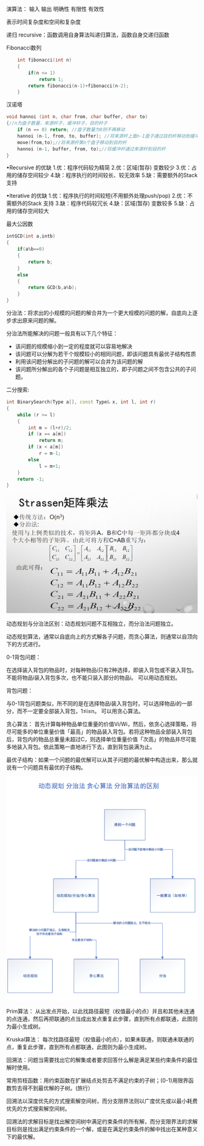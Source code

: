 演算法：
输入 输出 明确性 有限性 有效性
  
表示时间复杂度和空间和复杂度
  
递归 recursive：函数调用自身算法叫递归算法，函数自身交递归函数
  
Fibonacci数列
  
```cpp
    int fibonacci(int n)
    {
        if(n <= 1)
            return 1;
        return fibonacci(n-1)+fibonacci(n-2);
    }
```
  
汉诺塔
  
```cpp
void hannoi (int n, char from, char buffer, char to)
{//n为盘子数量，来源杆子，缓冲杆子，目的杆子
    if (n == 0) return; //盘子数量为0则不再移动
    hannoi (n-1, from, to, buffer); //将来源杆上面n-1盘子通过目的杆移动到缓冲杆
    move(from,to);//将来源杆第n个盘子移动到目的杆
    hannoi (n-1, buffer, from, to);//将缓冲杆通过来源杆到目的杆
}
```
  
•Recursive 的优缺
1.优：程序代码较为精简
2.优：区域(暂存) 变数较少
3.优：占用的储存空间较少
4.缺：程序执行的时间较长、较无效率
5.缺：需要额外的Stack 支持
  
•Iterative 的优缺
1.优：程序执行的时间较短(不用额外处理push/pop)
2.优：不需额外的Stack 支持
3.缺：程序代码较冗长
4.缺：区域(暂存) 变数较多
5.缺：占用的储存空间较大
  
最大公因数
  
```cpp
intGCD(int a,intb)
{
    if(a%b==0)
    {
        return b;
    }
    else
    {
        return GCD(b,a%b);
    }
}
```
  
分治法：将求出的小规模的问题的解合并为一个更大规模的问题的解，自底向上逐步求出原来问题的解。
  
分治法所能解决的问题一般具有以下几个特征：
  
- 该问题的规模缩小到一定的程度就可以容易地解决
- 该问题可以分解为若干个规模较小的相同问题，即该问题具有最优子结构性质
- 利用该问题分解出的子问题的解可以合并为该问题的解
- 该问题所分解出的各个子问题是相互独立的，即子问题之间不包含公共的子问题。
  
二分搜索:
  
```cpp
int BinarySearch(Type a[], const Type& x, int l, int r)
{
    while (r >= l)
    { 
        int m = (l+r)/2;
        if (x == a[m]) 
            return m;
        if (x < a[m]) 
            r = m-1;
        else  
            l = m+1;
    }
    return -1;
} 
```
  
![矩阵乘法](矩阵乘法.png )
  
动态规划与分治法区别：动态规划问题不互相独立，而分治法问题独立。
  
动态规划算法，通常以自底向上的方式解各子问题，而贪心算法，则通常以自顶向下的方式进行。
  
0-1背包问题：
  
在选择装入背包的物品时，对每种物品i只有2种选择，即装入背包或不装入背包。不能将物品i装入背包多次，也不能只装入部分的物品i。
可以用动态规划。
  
背包问题：
  
与0-1背包问题类似，所不同的是在选择物品i装入背包时，可以选择物品i的一部分，而不一定要全部装入背包，1≤i≤n。
可以用贪心算法。
  
贪心算法：
首先计算每种物品单位重量的价值Vi/Wi，然后，依贪心选择策略，将尽可能多的单位重量价值「最高」的物品装入背包。若将这种物品全部装入背包后，背包内的物品总重量未超过C，则选择单位重量价值「次高」的物品并尽可能多地装入背包。依此策略一直地进行下去，直到背包装满为止。
  
最优子结构：如果一个问题的最优解可以从其子问题的最优解中构造出来，那么就说有一个问题具有最优的子结构。
  
![比较](比较.png )
  
Prim算法：
从出发点开始，以此找路径最短（权值最小的点）并且和其他未连通的点连通，然后再把联通的点当成出发点重复此步骤，直到所有点都联通，此图则为最小生成树。
  
Kruskal算法：
每次找路径最短（权值最小的点），如果未联通，则联通未联通的点，重复此步骤，直到所有点都联通，此图则为最小生成树。
  
回溯法：问题当需要找出它的解集或者要求回答什么解是满足某些约束条件的最佳解时使用。
  
常用剪枝函数：用约束函数在扩展结点处剪去不满足约束的子树；(0-1)用限界函数剪去得不到最优解的子树。(旅行）
  
回溯法以深度优先的方式搜索解空间树，而分支限界法则以广度优先或以最小耗费优先的方式搜索解空间树。
  
回溯法的求解目标是找出解空间树中满足约束条件的所有解，而分支限界法的求解目标则是找出满足约束条件的一个解，或是在满足约束条件的解中找出在某种意义下的最优解。
  
  